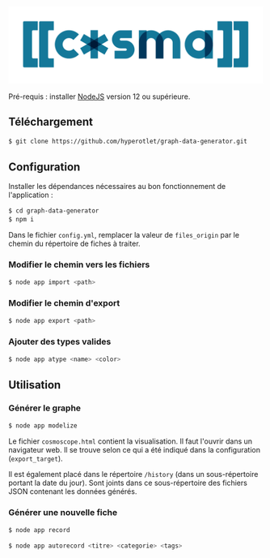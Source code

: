 ![](CosmaLogo.png)

Pré-requis : installer [NodeJS](https://nodejs.org/fr/) version 12 ou supérieure.

## Téléchargement

```bash
$ git clone https://github.com/hyperotlet/graph-data-generator.git
```

## Configuration

Installer les dépendances nécessaires au bon fonctionnement de l'application :

```bash
$ cd graph-data-generator
$ npm i
```

Dans le fichier `config.yml`, remplacer la valeur de `files_origin` par le chemin du répertoire de fiches à traiter.

### Modifier le chemin vers les fichiers

```bash
$ node app import <path>
```

### Modifier le chemin d'export

```bash
$ node app export <path>
```

### Ajouter des types valides

```bash
$ node app atype <name> <color>
```

## Utilisation

### Générer le graphe

```bash
$ node app modelize
```

Le fichier `cosmoscope.html` contient la visualisation. Il faut l'ouvrir dans un navigateur web. Il se trouve selon ce qui a été indiqué dans la configuration (`export_target`).

Il est également placé dans le répertoire `/history` (dans un sous-répertoire portant la date du jour).
Sont joints dans ce sous-répertoire des fichiers JSON contenant les données générés.

### Générer une nouvelle fiche

```bash
$ node app record
```

```bash
$ node app autorecord <titre> <categorie> <tags>
```